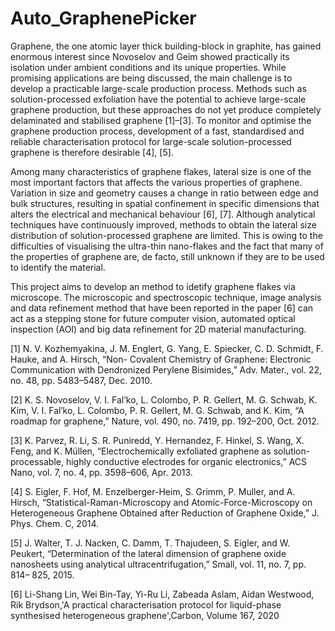 # Auto_GraphenePicker
Graphene, the one atomic layer thick building-block in graphite, has gained enormous interest since Novoselov and Geim showed practically its isolation under ambient conditions and its unique properties. While promising applications are being discussed, the main challenge is to develop a practicable large-scale production process. Methods such as solution-processed exfoliation have the potential to achieve large-scale graphene production, but these approaches do not yet produce completely delaminated and stabilised graphene [1]–[3]. To monitor and optimise the graphene production process, development of a fast, standardised and reliable characterisation protocol for large-scale solution-processed graphene is therefore desirable [4], [5]. 

Among many characteristics of graphene flakes, lateral size is one of the most important factors that affects the various properties of graphene. Variation in size and geometry causes a change in ratio between edge and bulk structures, resulting in spatial confinement in specific dimensions that alters the electrical and mechanical behaviour [6], [7]. Although analytical techniques have continuously improved, methods to obtain the lateral size distribution of solution-processed graphene are limited. This is owing to the difficulties of visualising the ultra-thin nano-flakes and the fact that many of the properties of graphene are, de facto, still unknown if they are to be used to identify the material.

This project aims to develop an method to idetify graphene flakes via microscope.  The microscopic and spectroscopic technique, image analysis and data refinement method that have been reported in the paper [6] can act as a stepping stone for future computer vision, automated optical inspection (AOI) and big data refinement for 2D material manufacturing. 

[1] N. V. Kozhemyakina, J. M. Englert, G. Yang, E. Spiecker, C. D. Schmidt, F. Hauke, and A. Hirsch, “Non- Covalent Chemistry of Graphene: Electronic Communication with Dendronized Perylene Bisimides,” Adv. Mater., vol. 22, no. 48, pp. 5483–5487, Dec. 2010.

[2] K. S. Novoselov, V. I. Fal’ko, L. Colombo, P. R. Gellert, M. G. Schwab, K. Kim, V. I. Fal′ko, L. Colombo, P. R. Gellert, M. G. Schwab, and K. Kim, “A roadmap for graphene,” Nature, vol. 490, no. 7419, pp. 192–200, Oct. 2012.

[3] K. Parvez, R. Li, S. R. Puniredd, Y. Hernandez, F. Hinkel, S. Wang, X. Feng, and K. Müllen, “Electrochemically exfoliated graphene as solution-processable, highly conductive electrodes for organic electronics,” ACS Nano, vol. 7, no. 4, pp. 3598–606, Apr. 2013.

[4] S. Eigler, F. Hof, M. Enzelberger-Heim, S. Grimm, P. Muller, and A. Hirsch, “Statistical-Raman-Microscopy and Atomic-Force-Microscopy on Heterogeneous Graphene Obtained after Reduction of Graphene Oxide,” J. Phys. Chem. C, 2014.

[5] J. Walter, T. J. Nacken, C. Damm, T. Thajudeen, S. Eigler, and W. Peukert, “Determination of the lateral dimension of graphene oxide nanosheets using analytical ultracentrifugation,” Small, vol. 11, no. 7, pp. 814– 825, 2015.

[6] Li-Shang Lin, Wei Bin-Tay, Yi-Ru Li, Zabeada Aslam, Aidan Westwood, Rik Brydson,'A practical characterisation protocol for liquid-phase synthesised heterogeneous graphene',Carbon, Volume 167, 2020
